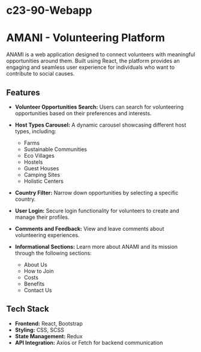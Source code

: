 # c23-90-Webapp
# AMANI - Volunteering Platform

ANAMI is a web application designed to connect volunteers with meaningful opportunities around them. Built using React, the platform provides an engaging and seamless user experience for individuals who want to contribute to social causes.

## Features

- **Volunteer Opportunities Search:**
  Users can search for volunteering opportunities based on their preferences and interests.

- **Host Types Carousel:**
  A dynamic carousel showcasing different host types, including:
  - Farms
  - Sustainable Communities
  - Eco Villages
  - Hostels
  - Guest Houses
  - Camping Sites
  - Holistic Centers

- **Country Filter:**
  Narrow down opportunities by selecting a specific country.

- **User Login:**
  Secure login functionality for volunteers to create and manage their profiles.

- **Comments and Feedback:**
  View and leave comments about volunteering experiences.

- **Informational Sections:**
  Learn more about ANAMI and its mission through the following sections:
  - About Us
  - How to Join
  - Costs
  - Benefits
  - Contact Us


## Tech Stack

- **Frontend:** React, Bootstrap
- **Styling:** CSS, SCSS
- **State Management:** Redux 
- **API Integration:** Axios or Fetch for backend communication
